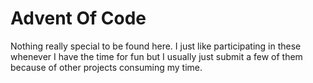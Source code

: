 # Advent Of Code

Nothing really special to be found here. I just like participating in these whenever I have the time for fun but I usually just submit a few of them because of other projects consuming my time.